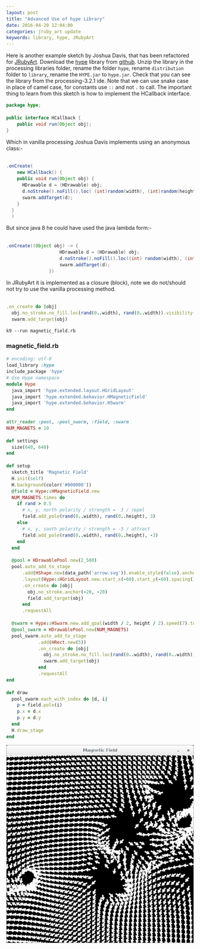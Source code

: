 ```yaml
---
layout: post
title: "Advanced Use of hype Library"
date: 2016-04-20 12:04:00
categories: jruby_art update
keywords: library, hype, JRubyArt
---
```


Here is another example sketch by Joshua Davis, that has been refactored for [JRubyArt][jruby_art]. Download the [hype][hype_library] library from [github][hype_library]. Unzip the library in the processing libraries folder, rename the folder `hype`, rename `distribution` folder to `library`, rename the `HYPE.jar` to `hype.jar`. Check that you can see the library from the processing-3.2.1 ide. Note that we can use snake case in place of camel case, for constants use `::` and not `.` to call. The important thing to learn from this sketch is how to implement the HCallback interface.

```java
package hype;

public interface HCallback {
    public void run(Object obj);
}

```

Which in vanilla processing Joshua Davis implements using an anonymous class:-

```java

.onCreate(
    new HCallback() {
    public void run(Object obj) {
      HDrawable d = (HDrawable) obj;
      d.noStroke().noFill().loc( (int)random(width), (int)random(height) ).visibility(false);
      swarm.addTarget(d);
    }
  }
  )

```

But since java 8 he could have used the java lambda form:-

```java

.onCreate((Object obj) -> {
                    HDrawable d = (HDrawable) obj;
                    d.noStroke().noFill().loc((int) random(width), (int) random(height)).visibility(false);
                    swarm.addTarget(d);
                })

```

In JRubyArt it is implemented as a closure (block), note we do not/should not try to use the vanilla processing method.

```ruby

.on_create do |obj|
  obj.no_stroke.no_fill.loc(rand(0..width), rand(0..width)).visibility(false)
  swarm.add_target(obj)

```


```
k9 --run magnetic_field.rb
```

### magnetic_field.rb ###

```ruby
# encoding: utf-8
load_library :hype
include_package 'hype'
# Use Hype namespace
module Hype
  java_import 'hype.extended.layout.HGridLayout'
  java_import 'hype.extended.behavior.HMagneticField'
  java_import 'hype.extended.behavior.HSwarm'
end

attr_reader :pool, :pool_swarm, :field, :swarm
NUM_MAGNETS = 10

def settings
  size(640, 640)
end

def setup
  sketch_title 'Magnetic Field'
  H.init(self)
  H.background(color('#000000'))
  @field = Hype::HMagneticField.new
  NUM_MAGNETS.times do
    if rand > 0.5
      # x, y, north polarity / strength =  3 / repel
      field.add_pole(rand(0..width), rand(0..height), 3)
    else
      # x, y, south polarity / strength = -3 / attract
      field.add_pole(rand(0..width), rand(0..height), -3)
    end
  end

  @pool = HDrawablePool.new(2_500)
  pool.auto_add_to_stage
      .add(HShape.new(data_path('arrow.svg')).enable_style(false).anchor_at(H::CENTER))
      .layout(Hype::HGridLayout.new.start_x(-60).start_y(-60).spacing(16, 16).cols(50))
      .on_create do |obj|
        obj.no_stroke.anchor(-20, -20)
        field.add_target(obj)
      end
      .requestAll

  @swarm = Hype::HSwarm.new.add_goal(width / 2, height / 2).speed(7).turn_ease(0.03).twitch(20)
  @pool_swarm = HDrawablePool.new(NUM_MAGNETS)
  pool_swarm.auto_add_to_stage
            .add(HRect.new(5))
            .on_create do |obj|
              obj.no_stroke.no_fill.loc(rand(0..width), rand(0..width)).visibility(false)
              swarm.add_target(obj)
            end
            .requestAll
end

def draw
  pool_swarm.each_with_index do |d, i|
    p = field.pole(i)
    p.x = d.x
    p.y = d.y
  end
  H.draw_stage
end

```

<img src="/assets/magnetic.png" />

[jruby_art]:https://ruby-processing.github.io/JRubyArt/
[hype_library]:https://github.com/hype/HYPE_Processing
